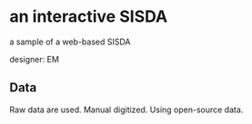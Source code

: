 # an interactive SISDA
a sample of a web-based SISDA

designer: EM

## Data
Raw data are used.
Manual digitized.
Using open-source data.
